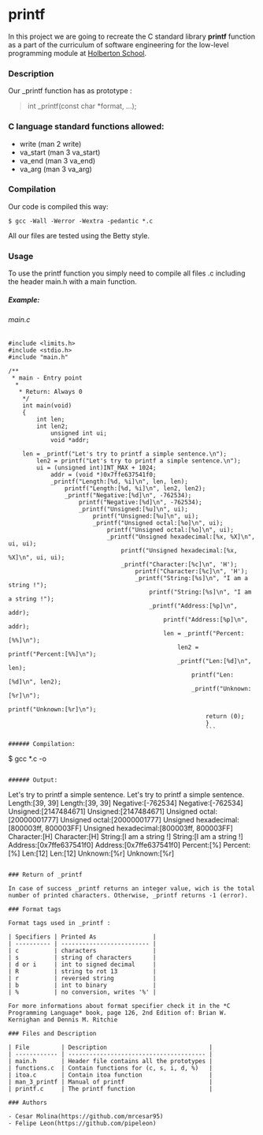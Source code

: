 # printf

In this project we are going to recreate the C standard library **printf** function as a part of the curriculum of software engineering for the low-level programming module at [Holberton School](https://www.holbertoncolombia.com/).

### Description

Our _printf function has as prototype :

> int _printf(const char *format, ...);

### C language standard functions allowed:

- write (man 2 write)
- va_start (man 3 va_start)
- va_end (man 3 va_end)
- va_arg (man 3 va_arg)

### Compilation

Our code is compiled this way:

```
$ gcc -Wall -Werror -Wextra -pedantic *.c
```

All our files are tested using the Betty style.

### Usage

To use the printf function you simply need to compile all files .c including the header main.h with a main function.

##### Example:

###### main.c

```
#include <limits.h>
#include <stdio.h>
#include "main.h"

/**
 * main - Entry point
  *
   * Return: Always 0
    */
    int main(void)
    {
        int len;
	    int len2;
	        unsigned int ui;
		    void *addr;

    len = _printf("Let's try to printf a simple sentence.\n");
        len2 = printf("Let's try to printf a simple sentence.\n");
	    ui = (unsigned int)INT_MAX + 1024;
	        addr = (void *)0x7ffe637541f0;
		    _printf("Length:[%d, %i]\n", len, len);
		        printf("Length:[%d, %i]\n", len2, len2);
			    _printf("Negative:[%d]\n", -762534);
			        printf("Negative:[%d]\n", -762534);
				    _printf("Unsigned:[%u]\n", ui);
				        printf("Unsigned:[%u]\n", ui);
					    _printf("Unsigned octal:[%o]\n", ui);
					        printf("Unsigned octal:[%o]\n", ui);
						    _printf("Unsigned hexadecimal:[%x, %X]\n", ui, ui);
						        printf("Unsigned hexadecimal:[%x, %X]\n", ui, ui);
							    _printf("Character:[%c]\n", 'H');
							        printf("Character:[%c]\n", 'H');
								    _printf("String:[%s]\n", "I am a string !");
								        printf("String:[%s]\n", "I am a string !");
									    _printf("Address:[%p]\n", addr);
									        printf("Address:[%p]\n", addr);
										    len = _printf("Percent:[%%]\n");
										        len2 = printf("Percent:[%%]\n");
											    _printf("Len:[%d]\n", len);
											        printf("Len:[%d]\n", len2);
												    _printf("Unknown:[%r]\n");
												        printf("Unknown:[%r]\n");
													    return (0);
													    }
													    ```

###### Compilation:

```
$ gcc *.c -o
```

###### Output:

```
Let's try to printf a simple sentence.
Let's try to printf a simple sentence.
Length:[39, 39]
Length:[39, 39]
Negative:[-762534]
Negative:[-762534]
Unsigned:[2147484671]
Unsigned:[2147484671]
Unsigned octal:[20000001777]
Unsigned octal:[20000001777]
Unsigned hexadecimal:[800003ff, 800003FF]
Unsigned hexadecimal:[800003ff, 800003FF]
Character:[H]
Character:[H]
String:[I am a string !]
String:[I am a string !]
Address:[0x7ffe637541f0]
Address:[0x7ffe637541f0]
Percent:[%]
Percent:[%]
Len:[12]
Len:[12]
Unknown:[%r]
Unknown:[%r]
```

### Return of _printf

In case of success _printf returns an integer value, wich is the total number of printed characters. Otherwise, _printf returns -1 (error).

### Format tags

Format tags used in _printf :

| Specifiers | Printed As                |
| ---------- | ------------------------- |
| c          | characters                |
| s          | string of characters      |
| d or i     | int to signed decimal     |
| R          | string to rot 13          |
| r          | reversed string           |
| b          | int to binary             |
| %          | no conversion, writes '%' |

For more informations about format specifier check it in the *C Programming Language* book, page 126, 2nd Edition of: Brian W. Kernighan and Dennis M. Ritchie

### Files and Description

| File         | Description                             |
| ------------ | --------------------------------------- |
| main.h       | Header file contains all the prototypes |
| functions.c  | Contain functions for (c, s, i, d, %)   |
| itoa.c       | Contain itoa function                   |
| man_3_printf | Manual of printf                        |
| printf.c     | The printf function                     |

### Authors

- Cesar Molina(https://github.com/mrcesar95)
- Felipe Leon(https://github.com/pipeleon)